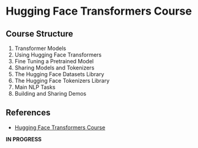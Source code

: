 # Hugging Face Transformers Course

## Course Structure
1. Transformer Models
2. Using Hugging Face Transformers
3. Fine Tuning a Pretrained Model
4. Sharing Models and Tokenizers
5. The Hugging Face Datasets Library
6. The Hugging Face Tokenizers Library
7. Main NLP Tasks
8. Building and Sharing Demos

## References
- [Hugging Face Transformers Course](https://huggingface.co/course)

__IN PROGRESS__